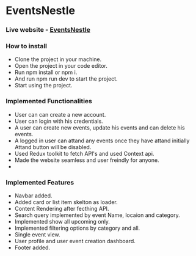 # EventsNestle

### Live website - [EventsNestle](https://tour-travel-m52n.vercel.app/)
### How to install 
- Clone the project in your machine.
- Open the project in your code editor.
- Run npm install or npm i.
- And run npm run dev to start the project.
- Start using the project.

### Implemented Functionalities
- User can can create a new account.
- User can login with his credentials.
- A user can create new events, update his events and can delete his events.
- A logged in user can attand any events once they have attand initially Attand button will be disabled.
- Used Redux toolkit to fetch API's and used Context api.
- Made the website seamless and user freindly for anyone.
- 

### Implemented Features
- Navbar added.
- Added card or list item skelton as loader.
- Content Rendering after fecthing API.
- Search query implemented by event Name, locaion and category.
- Implemented show all upcoming only.
- Implemented filtering options by category and all.
- Single event view.
- User profile and user event creation dashboard.
- Footer added.
